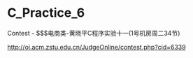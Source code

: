 # C_Practice_6
Contest - $$$电商类-黄晓平C程序实验十一(1号机房周二34节)

http://oj.acm.zstu.edu.cn/JudgeOnline/contest.php?cid=6339
